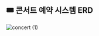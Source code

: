 ## 🎟️ 콘서트 예약 시스템 ERD
![concert (1)](https://github.com/user-attachments/assets/26bbdd6e-9c21-4529-be1b-1e20d1965a9e)
